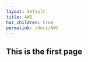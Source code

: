 ```yaml
---
layout: default
title: AWS 
has_children: true
permalink: /docs/AWS
---
```

## This is the first page 